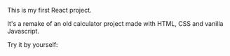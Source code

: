 This is my first React project.

It's a remake of an old calculator project made with HTML, CSS and vanilla Javascript.

Try it by yourself: 